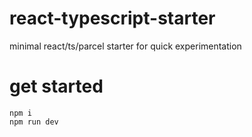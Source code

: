 # react-typescript-starter
minimal react/ts/parcel starter for quick experimentation

# get started
```
npm i
npm run dev
```
